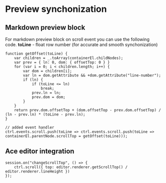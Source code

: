 # Preview synchonization

## Markdown preview block
For markdown preview block on scroll event you can use the following code.
**toLine** - float row number (for accurate and smooth synchonization)
```
function getOffset(toLine) {
	var children = _.toArray(containerEl.childNodes);
	var prev = { ln: 0, dom: { offsetTop: 0 } }
	for (var i = 0; i < children.length; i++) {
		var dom = children[i];
		var ln = dom.getAttribute && +dom.getAttribute("line-number");
		if (ln) {
			if (toLine <= ln)
				break;
			prev.ln = ln;
			prev.dom = dom;
		}
	}
	return prev.dom.offsetTop + (dom.offsetTop - prev.dom.offsetTop) / (ln - prev.ln) * (toLine - prev.ln);
}

// added event handler
ctrl.events.scroll.push(toLine => ctrl.events.scroll.push(toLine => containerEl.parentNode.scrollTop = getOffset(toLine)));
```
				
## Ace editor integration
```
session.on("changeScrollTop", () => {
	ctrl.scroll({ top: editor.renderer.getScrollTop() / editor.renderer.lineHeight })
});
```
